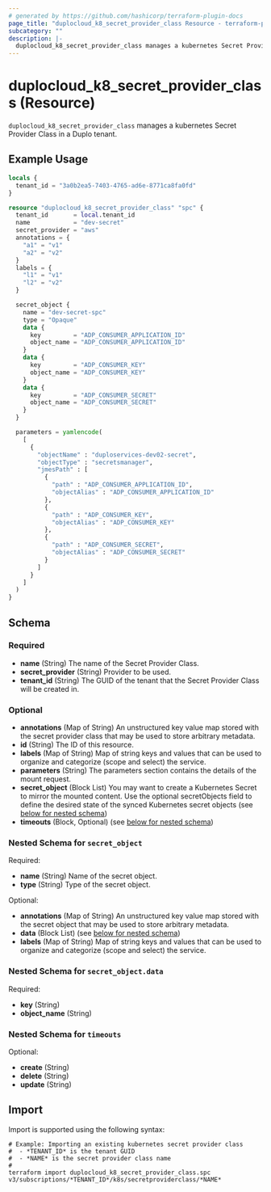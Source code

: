 ```yaml
---
# generated by https://github.com/hashicorp/terraform-plugin-docs
page_title: "duplocloud_k8_secret_provider_class Resource - terraform-provider-duplocloud"
subcategory: ""
description: |-
  duplocloud_k8_secret_provider_class manages a kubernetes Secret Provider Class in a Duplo tenant.
---
```


# duplocloud_k8_secret_provider_class (Resource)

`duplocloud_k8_secret_provider_class` manages a kubernetes Secret Provider Class in a Duplo tenant.

## Example Usage

```terraform
locals {
  tenant_id = "3a0b2ea5-7403-4765-ad6e-8771ca8fa0fd"
}

resource "duplocloud_k8_secret_provider_class" "spc" {
  tenant_id       = local.tenant_id
  name            = "dev-secret"
  secret_provider = "aws"
  annotations = {
    "a1" = "v1"
    "a2" = "v2"
  }
  labels = {
    "l1" = "v1"
    "l2" = "v2"
  }

  secret_object {
    name = "dev-secret-spc"
    type = "Opaque"
    data {
      key         = "ADP_CONSUMER_APPLICATION_ID"
      object_name = "ADP_CONSUMER_APPLICATION_ID"
    }
    data {
      key         = "ADP_CONSUMER_KEY"
      object_name = "ADP_CONSUMER_KEY"
    }
    data {
      key         = "ADP_CONSUMER_SECRET"
      object_name = "ADP_CONSUMER_SECRET"
    }
  }

  parameters = yamlencode(
    [
      {
        "objectName" : "duploservices-dev02-secret",
        "objectType" : "secretsmanager",
        "jmesPath" : [
          {
            "path" : "ADP_CONSUMER_APPLICATION_ID",
            "objectAlias" : "ADP_CONSUMER_APPLICATION_ID"
          },
          {
            "path" : "ADP_CONSUMER_KEY",
            "objectAlias" : "ADP_CONSUMER_KEY"
          },
          {
            "path" : "ADP_CONSUMER_SECRET",
            "objectAlias" : "ADP_CONSUMER_SECRET"
          }
        ]
      }
    ]
  )
}
```

<!-- schema generated by tfplugindocs -->
## Schema

### Required

- **name** (String) The name of the Secret Provider Class.
- **secret_provider** (String) Provider to be used.
- **tenant_id** (String) The GUID of the tenant that the Secret Provider Class will be created in.

### Optional

- **annotations** (Map of String) An unstructured key value map stored with the secret provider class that may be used to store arbitrary metadata.
- **id** (String) The ID of this resource.
- **labels** (Map of String) Map of string keys and values that can be used to organize and categorize (scope and select) the service.
- **parameters** (String) The parameters section contains the details of the mount request.
- **secret_object** (Block List) You may want to create a Kubernetes Secret to mirror the mounted content. Use the optional secretObjects field to define the desired state of the synced Kubernetes secret objects (see [below for nested schema](#nestedblock--secret_object))
- **timeouts** (Block, Optional) (see [below for nested schema](#nestedblock--timeouts))

<a id="nestedblock--secret_object"></a>
### Nested Schema for `secret_object`

Required:

- **name** (String) Name of the secret object.
- **type** (String) Type of the secret object.

Optional:

- **annotations** (Map of String) An unstructured key value map stored with the secret object that may be used to store arbitrary metadata.
- **data** (Block List) (see [below for nested schema](#nestedblock--secret_object--data))
- **labels** (Map of String) Map of string keys and values that can be used to organize and categorize (scope and select) the service.

<a id="nestedblock--secret_object--data"></a>
### Nested Schema for `secret_object.data`

Required:

- **key** (String)
- **object_name** (String)



<a id="nestedblock--timeouts"></a>
### Nested Schema for `timeouts`

Optional:

- **create** (String)
- **delete** (String)
- **update** (String)

## Import

Import is supported using the following syntax:

```shell
# Example: Importing an existing kubernetes secret provider class
#  - *TENANT_ID* is the tenant GUID
#  - *NAME* is the secret provider class name
#
terraform import duplocloud_k8_secret_provider_class.spc v3/subscriptions/*TENANT_ID*/k8s/secretproviderclass/*NAME*
```
